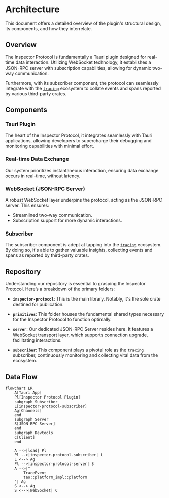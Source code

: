 # Architecture

This document offers a detailed overview of the plugin's structural design, its components, and how they interrelate.

## Overview

The Inspector Protocol is fundamentally a Tauri plugin designed for real-time data interaction. Utilizing WebSocket technology, it establishes a JSON-RPC server with subscription capabilities, allowing for dynamic two-way communication. 

Furthermore, with its subscriber component, the protocol can seamlessly integrate with the [`tracing`](https://crates.io/crates/tracing) ecosystem to collate events and spans reported by various third-party crates.

## Components

### **Tauri Plugin**
The heart of the Inspector Protocol, it integrates seamlessly with Tauri applications, allowing developers to supercharge their debugging and monitoring capabilities with minimal effort.

### **Real-time Data Exchange**
Our system prioritizes instantaneous interaction, ensuring data exchange occurs in real-time, without latency.

### **WebSocket (JSON-RPC Server)**
A robust WebSocket layer underpins the protocol, acting as the JSON-RPC server. This ensures:
   - Streamlined two-way communication.
   - Subscription support for more dynamic interactions.

### Subscriber
The subscriber component is adept at tapping into the [`tracing`](https://crates.io/crates/tracing) ecosystem. By doing so, it's able to gather valuable insights, collecting events and spans as reported by third-party crates.

## Repository

Understanding our repository is essential to grasping the Inspector Protocol. Here’s a breakdown of the primary folders:

- **`inspector-protocol`**: This is the main library. Notably, it's the sole crate destined for publication.

- **`primitives`**: This folder houses the fundamental shared types necessary for the Inspector Protocol to function optimally.

- **`server`**: Our dedicated JSON-RPC Server resides here. It features a WebSocket transport layer, which supports connection upgrade, facilitating interactions.

- **`subscriber`**: This component plays a pivotal role as the `tracing` subscriber, continuously monitoring and collecting vital data from the ecosystem.

## Data Flow

```mermaid
flowchart LR
    A[Tauri App]
    Pl[Inspector Protocol Plugin]
    subgraph Subscriber
    L[inspector-protocol-subscriber]
    Ag[Channels]
    end
    subgraph Server
    S[JSON-RPC Server]
    end
    subgraph Devtools
    C[Client]
    end

    A -->|load| Pl
    Pl -->|inspector-protocol-subscriber| L
    L <--> Ag
    Pl -->|inspector-protocol-server| S
    A -->|"
        TraceEvent
        tao::platform_impl::platform
    "| Ag
    S <--> Ag
    S <-->|WebSocket| C
```